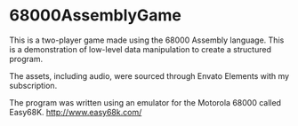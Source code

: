 # 68000AssemblyGame
This is a two-player game made using the 68000 Assembly language. 
This is a demonstration of low-level data manipulation to create a structured program.

The assets, including audio, were sourced through Envato Elements with my subscription. 

The program was written using an emulator for the Motorola 68000 called Easy68K. 
http://www.easy68k.com/
